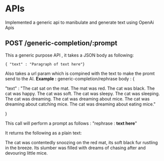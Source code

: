 # APIs

Implemented a generic api to manibulate and generate text using OpenAi Apis
## POST /generic-completion/:prompt
This a generic purpose API , it takes a JSON body as following: 

    { "text" : "Paragraph of text here"}
  Also takes a url param which is compined with the text to make the promt send to the AI.
  **Example :**
	  generic-completion/rephrase
	  body : 
	  {

"text" : "The cat sat on the mat. The mat was red. The cat was black. The cat was happy. The cat was soft. The cat was sleepy. The cat was sleeping. The cat was dreaming. The cat was dreaming about mice. The cat was dreaming about catching mice. The cat was dreaming about eating mice."

}

This call will perform a prompt as follows : 
"rephrase : **text here**"

It returns the following as a plain text: 

The cat was contentedly snoozing on the red mat, its soft black fur rustling in the breeze. Its slumber was filled with dreams of chasing after and devouring little mice.
